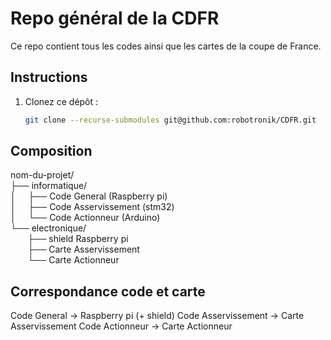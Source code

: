 # Repo général de la CDFR

Ce repo contient tous les codes ainsi que les cartes de la coupe de France.

## Instructions

1. Clonez ce dépôt :
   ```bash
   git clone --recurse-submodules git@github.com:robotronik/CDFR.git

## Composition  
nom-du-projet/  
├── informatique/  
│ &nbsp; &nbsp; ├── Code General (Raspberry pi)  
│ &nbsp; &nbsp; ├── Code Asservissement (stm32)  
│ &nbsp; &nbsp; └── Code Actionneur (Arduino)  
└── electronique/  
&nbsp; &nbsp; &nbsp; &nbsp;├── shield Raspberry pi  
&nbsp; &nbsp; &nbsp; &nbsp;├── Carte Asservissement  
&nbsp; &nbsp; &nbsp; &nbsp;└── Carte Actionneur


## Correspondance code et carte

Code General -> Raspberry pi (+ shield)
Code Asservissement -> Carte Asservissement
Code Actionneur -> Carte Actionneur
